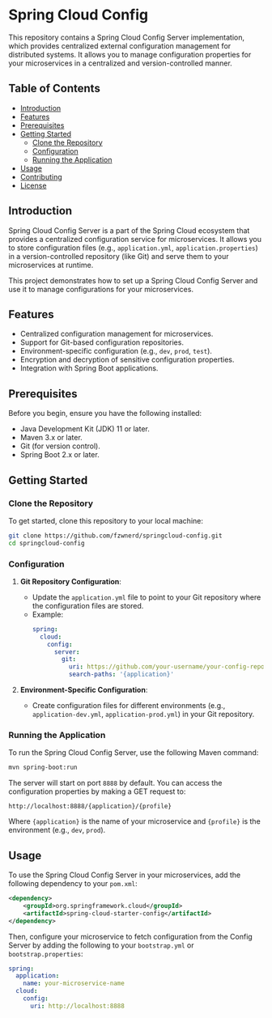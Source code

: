 # Spring Cloud Config

This repository contains a Spring Cloud Config Server implementation, which provides centralized external configuration management for distributed systems. It allows you to manage configuration properties for your microservices in a centralized and version-controlled manner.

## Table of Contents

- [Introduction](#introduction)
- [Features](#features)
- [Prerequisites](#prerequisites)
- [Getting Started](#getting-started)
  - [Clone the Repository](#clone-the-repository)
  - [Configuration](#configuration)
  - [Running the Application](#running-the-application)
- [Usage](#usage)
- [Contributing](#contributing)
- [License](#license)

## Introduction

Spring Cloud Config Server is a part of the Spring Cloud ecosystem that provides a centralized configuration service for microservices. It allows you to store configuration files (e.g., `application.yml`, `application.properties`) in a version-controlled repository (like Git) and serve them to your microservices at runtime.

This project demonstrates how to set up a Spring Cloud Config Server and use it to manage configurations for your microservices.

## Features

- Centralized configuration management for microservices.
- Support for Git-based configuration repositories.
- Environment-specific configuration (e.g., `dev`, `prod`, `test`).
- Encryption and decryption of sensitive configuration properties.
- Integration with Spring Boot applications.

## Prerequisites

Before you begin, ensure you have the following installed:

- Java Development Kit (JDK) 11 or later.
- Maven 3.x or later.
- Git (for version control).
- Spring Boot 2.x or later.

## Getting Started

### Clone the Repository

To get started, clone this repository to your local machine:

```bash
git clone https://github.com/fzwnerd/springcloud-config.git
cd springcloud-config
```

### Configuration

1. **Git Repository Configuration**: 
   - Update the `application.yml` file to point to your Git repository where the configuration files are stored.
   - Example:
     ```yaml
     spring:
       cloud:
         config:
           server:
             git:
               uri: https://github.com/your-username/your-config-repo.git
               search-paths: '{application}'
     ```

2. **Environment-Specific Configuration**:
   - Create configuration files for different environments (e.g., `application-dev.yml`, `application-prod.yml`) in your Git repository.

### Running the Application

To run the Spring Cloud Config Server, use the following Maven command:

```bash
mvn spring-boot:run
```

The server will start on port `8888` by default. You can access the configuration properties by making a GET request to:

```
http://localhost:8888/{application}/{profile}
```

Where `{application}` is the name of your microservice and `{profile}` is the environment (e.g., `dev`, `prod`).

## Usage

To use the Spring Cloud Config Server in your microservices, add the following dependency to your `pom.xml`:

```xml
<dependency>
    <groupId>org.springframework.cloud</groupId>
    <artifactId>spring-cloud-starter-config</artifactId>
</dependency>
```

Then, configure your microservice to fetch configuration from the Config Server by adding the following to your `bootstrap.yml` or `bootstrap.properties`:

```yaml
spring:
  application:
    name: your-microservice-name
  cloud:
    config:
      uri: http://localhost:8888
```
